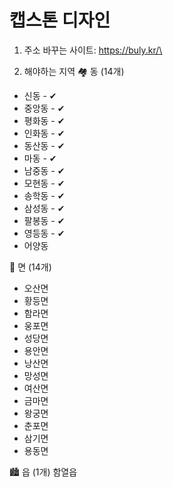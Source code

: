 # 캡스톤 디자인

1. 주소 바꾸는 사이트: https://buly.kr/\

2. 해야하는 지역
🏘 동 (14개)
- 신동 - ✔
- 중앙동 - ✔
- 평화동 - ✔
- 인화동 - ✔
- 동산동 - ✔
- 마동 - ✔
- 남중동 - ✔
- 모현동 - ✔
- 송학동 - ✔
- 삼성동 - ✔
- 팔봉동 - ✔
- 영등동 - ✔
- 어양동

🌾 면 (14개)
- 오산면
- 황등면
- 함라면
- 웅포면
- 성당면
- 용안면
- 낭산면
- 망성면
- 여산면
- 금마면
- 왕궁면
- 춘포면
- 삼기면
- 용동면

🏙 읍 (1개)
함열읍
